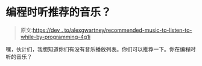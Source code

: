 # 编程时听推荐的音乐？

> 原文:[https://dev . to/alexgwartney/recommended-music-to-listen-to-while-by-programming-4g1i](https://dev.to/alexgwartney/recomeded-music-to-listen-to-while-programming-4g1i)

嘿，伙计们，我想知道你们有没有音乐播放列表。你们可以推荐一下。你在编程时听的音乐？